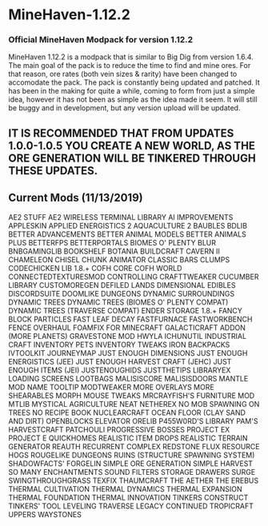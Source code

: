 # MineHaven-1.12.2
### Official MineHaven Modpack for version 1.12.2

MineHaven 1.12.2 is a modpack that is similar to Big Dig from version 1.6.4. The main goal of the pack is to reduce the time to find and mine ores.
For that reason, ore rates (both vein sizes & rarity) have been changed to accomodate the pack. The pack is constantly being updated and patched. It has been in the making for quite a while, coming to form from just a simple idea, however it has not been as simple as the idea made it seem. It will still be buggy and in development, but any version upload will be updated. 

## IT IS RECOMMENDED THAT FROM UPDATES 1.0.0-1.0.5 YOU CREATE A NEW WORLD, AS THE ORE GENERATION WILL BE TINKERED THROUGH THESE UPDATES.

## Current Mods (11/13/2019)
AE2 STUFF
AE2 WIRELESS TERMINAL LIBRARY
AI IMPROVEMENTS
APPLESKIN
APPLIED ENERGISTICS 2
AQUACULTURE 2
BAUBLES
BDLIB
BETTER ADVANCEMENTS
BETTER ANIMAL MODELS
BETTER ANIMALS PLUS
BETTERFPS
BETTERPORTALS
BIOMES O' PLENTY
BLUR
BNBGAMINGLIB
BOOKSHELF
BOTANIA
BUILDCRAFT
CAVERN II
CHAMELEON
CHISEL
CHUNK ANIMATOR
CLASSIC BARS
CLUMPS
CODECHICKEN LIB 1.8.+
COFH CORE
COFH WORLD
CONNECTEDTEXTURESMOD
CONTROLLING
CRAFTTWEAKER
CUCUMBER LIBRARY
CUSTOMOREGEN
DEFILED LANDS
DIMENSIONAL EDIBLES
DISCORDSUITE
DOOMLIKE DUNGEONS
DYNAMIC SURROUNDINGS
DYNAMIC TREES
DYNAMIC TREES (BIOMES O' PLENTY COMPAT)
DYNAMIC TREES (TRAVERSE COMPAT)
ENDER STORAGE 1.8.+
FANCY BLOCK PARTICLES
FAST LEAF DECAY
FASTFURNACE
FASTWORKBENCH
FENCE OVERHAUL
FOAMFIX FOR MINECRAFT
GALACTICRAFT ADDON (MORE PLANETS)
GRAVESTONE MOD
HWYLA
ICHUNUTIL
INDUSTRIAL CRAFT
INVENTORY PETS
INVENTORY TWEAKS
IRON BACKPACKS
IVTOOLKIT
JOURNEYMAP
JUST ENOUGH DIMENSIONS
JUST ENOUGH ENERGISTICS (JEE)
JUST ENOUGH HARVEST CRAFT (JEHC)
JUST ENOUGH ITEMS (JEI)
JUSTENOUGHIDS
JUSTTHETIPS
LIBRARYEX
LOADING SCREENS
LOOTBAGS
MALISISCORE
MALISISDOORS
MANTLE
MOD NAME TOOLTIP
MODTWEAKER
MORE OVERLAYS
MORE SHEARABLES
MORPH
MOUSE TWEAKS
MRCRAYFISH'S FURNITURE MOD
MTLIB
MYSTICAL AGRICULTURE
NEAT
NETHEREX
NO MOB SPAWNING ON TREES
NO RECIPE BOOK
NUCLEARCRAFT
OCEAN FLOOR (CLAY SAND AND DIRT)
OPENBLOCKS ELEVATOR
ORELIB
P455W0RD'S LIBRARY
PAM'S HARVESTCRAFT
PATCHOULI
PROGRESSIVE BOSSES
PROJECT EX
PROJECT E
QUICKHOMES
REALISTIC ITEM DROPS
REALISTIC TERRAIN GENERATOR
REAUTH
RECURRENT COMPLEX
REDSTONE FLUX
RESOURCE HOGS
ROUGELIKE DUNGEONS
RUINS (STRUCTURE SPAWNING SYSTEM)
SHADOWFACTS' FORGELIN
SIMPLE ORE GENERATION
SIMPLE HARVEST
SO MANY ENCHANTMENTS
SOUND FILTERS
STORAGE DRAWERS
SURGE
SWINGTHROUGHGRASS
TEXFIX
THAUMCRAFT
THE AETHER
THE EREBUS
THERMAL CULTIVATION
THERMAL DYNAMICS
THERMAL EXPANSION
THERMAL FOUNDATION
THERMAL INNOVATION
TINKERS CONSTRUCT
TINKERS' TOOL LEVELING
TRAVERSE LEGACY CONTINUED
TROPICRAFT
UPPERS
WAYSTONES
